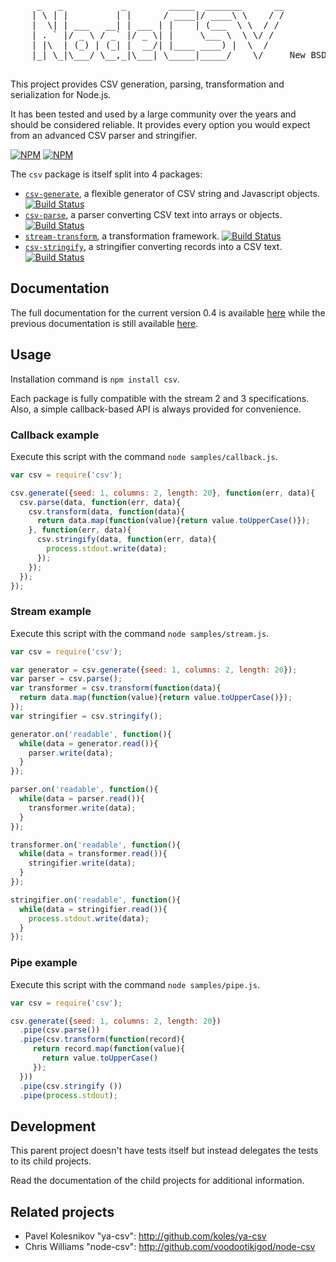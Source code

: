 
<pre>
     _   _           _        _____  _______      __
    | \ | |         | |      / ____|/ ____\ \    / /
    |  \| | ___   __| | ___ | |    | (___  \ \  / /
    | . ` |/ _ \ / _` |/ _ \| |     \___ \  \ \/ /
    | |\  | (_) | (_| |  __/| |____ ____) |  \  /
    |_| \_|\___/ \__,_|\___| \_____|_____/    \/     New BSD License

</pre>

This project provides CSV generation, parsing, transformation and serialization
for Node.js.

It has been tested and used by a large community over the years and should be
considered reliable. It provides every option you would expect from an advanced
CSV parser and stringifier.

[![NPM](https://nodei.co/npm/csv.png?stars&downloads)](https://nodei.co/npm/csv/) [![NPM](https://nodei.co/npm-dl/csv.png)](https://nodei.co/npm/csv/)

The `csv` package is itself split into 4 packages:

*   [`csv-generate`](https://github.com/wdavidw/node-csv-generate),
    a flexible generator of CSV string and Javascript objects. 
    [![Build Status](https://secure.travis-ci.org/wdavidw/node-csv-generate.png)][travis-csv-generate]
*   [`csv-parse`](https://github.com/wdavidw/node-csv-parse),
    a parser converting CSV text into arrays or objects. 
    [![Build Status](https://secure.travis-ci.org/wdavidw/node-csv-parse.png)][travis-csv-parse]
*   [`stream-transform`](https://github.com/wdavidw/node-stream-transform),
    a transformation framework.
    [![Build Status](https://secure.travis-ci.org/wdavidw/node-stream-transform.png)][travis-stream-transform]
*   [`csv-stringify`](https://github.com/wdavidw/node-csv-stringify), 
    a stringifier converting records into a CSV text. 
    [![Build Status](https://secure.travis-ci.org/wdavidw/node-csv-stringify.png)][travis-csv-stringify]

## Documentation

The full documentation for the current version 0.4 is available [here][new_doc] while the
previous documentation is still available [here][old_doc].

## Usage

Installation command is `npm install csv`.

Each package is fully compatible with the stream 2 and 3 specifications.
Also, a simple callback-based API is always provided for convenience.

### Callback example

Execute this script with the command `node samples/callback.js`.

```javascript
var csv = require('csv');

csv.generate({seed: 1, columns: 2, length: 20}, function(err, data){
  csv.parse(data, function(err, data){
    csv.transform(data, function(data){
      return data.map(function(value){return value.toUpperCase()});
    }, function(err, data){
      csv.stringify(data, function(err, data){
        process.stdout.write(data);
      });
    });
  });
});
```

### Stream example

Execute this script with the command `node samples/stream.js`.

```javascript
var csv = require('csv');

var generator = csv.generate({seed: 1, columns: 2, length: 20});
var parser = csv.parse();
var transformer = csv.transform(function(data){
  return data.map(function(value){return value.toUpperCase()});
});
var stringifier = csv.stringify();

generator.on('readable', function(){
  while(data = generator.read()){
    parser.write(data);
  }
});

parser.on('readable', function(){
  while(data = parser.read()){
    transformer.write(data);
  }
});

transformer.on('readable', function(){
  while(data = transformer.read()){
    stringifier.write(data);
  }
});

stringifier.on('readable', function(){
  while(data = stringifier.read()){
    process.stdout.write(data);
  }
});
```

### Pipe example

Execute this script with the command `node samples/pipe.js`.

```javascript
var csv = require('csv');

csv.generate({seed: 1, columns: 2, length: 20})
  .pipe(csv.parse())
  .pipe(csv.transform(function(record){
     return record.map(function(value){
       return value.toUpperCase()
     });
  }))
  .pipe(csv.stringify ())
  .pipe(process.stdout);
```

Development
-----------

This parent project doesn't have tests itself but instead delegates the
tests to its child projects.

Read the documentation of the child projects for additional information.

Related projects
----------------

*   Pavel Kolesnikov "ya-csv": <http://github.com/koles/ya-csv>
*   Chris Williams "node-csv": <http://github.com/voodootikigod/node-csv>

[travis]: https://travis-ci.org/
[travis-csv-generate]: http://travis-ci.org/wdavidw/node-csv-generate
[travis-csv-parse]: http://travis-ci.org/wdavidw/node-csv-parse
[travis-stream-transform]: http://travis-ci.org/wdavidw/node-stream-transform
[travis-csv-stringify]: http://travis-ci.org/wdavidw/node-csv-stringify
[new_doc]: http://csv.adaltas.com
[old_doc]: http://csv.adaltas.com/legacy/
